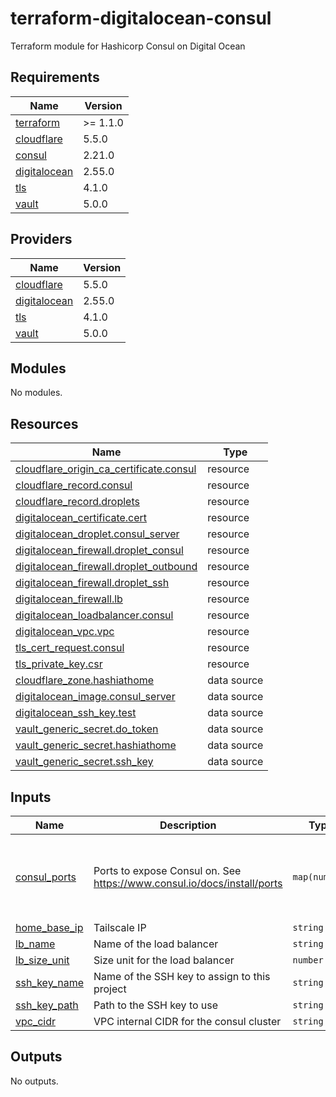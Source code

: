 # terraform-digitalocean-consul
Terraform module for Hashicorp Consul on Digital Ocean

<!-- BEGIN_TF_DOCS -->
## Requirements

| Name | Version |
|------|---------|
| <a name="requirement_terraform"></a> [terraform](#requirement\_terraform) | >= 1.1.0 |
| <a name="requirement_cloudflare"></a> [cloudflare](#requirement\_cloudflare) | 5.5.0 |
| <a name="requirement_consul"></a> [consul](#requirement\_consul) | 2.21.0 |
| <a name="requirement_digitalocean"></a> [digitalocean](#requirement\_digitalocean) | 2.55.0 |
| <a name="requirement_tls"></a> [tls](#requirement\_tls) | 4.1.0 |
| <a name="requirement_vault"></a> [vault](#requirement\_vault) | 5.0.0 |

## Providers

| Name | Version |
|------|---------|
| <a name="provider_cloudflare"></a> [cloudflare](#provider\_cloudflare) | 5.5.0 |
| <a name="provider_digitalocean"></a> [digitalocean](#provider\_digitalocean) | 2.55.0 |
| <a name="provider_tls"></a> [tls](#provider\_tls) | 4.1.0 |
| <a name="provider_vault"></a> [vault](#provider\_vault) | 5.0.0 |

## Modules

No modules.

## Resources

| Name | Type |
|------|------|
| [cloudflare_origin_ca_certificate.consul](https://registry.terraform.io/providers/cloudflare/cloudflare/5.5.0/docs/resources/origin_ca_certificate) | resource |
| [cloudflare_record.consul](https://registry.terraform.io/providers/cloudflare/cloudflare/5.5.0/docs/resources/record) | resource |
| [cloudflare_record.droplets](https://registry.terraform.io/providers/cloudflare/cloudflare/5.5.0/docs/resources/record) | resource |
| [digitalocean_certificate.cert](https://registry.terraform.io/providers/digitalocean/digitalocean/2.55.0/docs/resources/certificate) | resource |
| [digitalocean_droplet.consul_server](https://registry.terraform.io/providers/digitalocean/digitalocean/2.55.0/docs/resources/droplet) | resource |
| [digitalocean_firewall.droplet_consul](https://registry.terraform.io/providers/digitalocean/digitalocean/2.55.0/docs/resources/firewall) | resource |
| [digitalocean_firewall.droplet_outbound](https://registry.terraform.io/providers/digitalocean/digitalocean/2.55.0/docs/resources/firewall) | resource |
| [digitalocean_firewall.droplet_ssh](https://registry.terraform.io/providers/digitalocean/digitalocean/2.55.0/docs/resources/firewall) | resource |
| [digitalocean_firewall.lb](https://registry.terraform.io/providers/digitalocean/digitalocean/2.55.0/docs/resources/firewall) | resource |
| [digitalocean_loadbalancer.consul](https://registry.terraform.io/providers/digitalocean/digitalocean/2.55.0/docs/resources/loadbalancer) | resource |
| [digitalocean_vpc.vpc](https://registry.terraform.io/providers/digitalocean/digitalocean/2.55.0/docs/resources/vpc) | resource |
| [tls_cert_request.consul](https://registry.terraform.io/providers/hashicorp/tls/4.1.0/docs/resources/cert_request) | resource |
| [tls_private_key.csr](https://registry.terraform.io/providers/hashicorp/tls/4.1.0/docs/resources/private_key) | resource |
| [cloudflare_zone.hashiathome](https://registry.terraform.io/providers/cloudflare/cloudflare/5.5.0/docs/data-sources/zone) | data source |
| [digitalocean_image.consul_server](https://registry.terraform.io/providers/digitalocean/digitalocean/2.55.0/docs/data-sources/image) | data source |
| [digitalocean_ssh_key.test](https://registry.terraform.io/providers/digitalocean/digitalocean/2.55.0/docs/data-sources/ssh_key) | data source |
| [vault_generic_secret.do_token](https://registry.terraform.io/providers/hashicorp/vault/5.0.0/docs/data-sources/generic_secret) | data source |
| [vault_generic_secret.hashiathome](https://registry.terraform.io/providers/hashicorp/vault/5.0.0/docs/data-sources/generic_secret) | data source |
| [vault_generic_secret.ssh_key](https://registry.terraform.io/providers/hashicorp/vault/5.0.0/docs/data-sources/generic_secret) | data source |

## Inputs

| Name | Description | Type | Default | Required |
|------|-------------|------|---------|:--------:|
| <a name="input_consul_ports"></a> [consul\_ports](#input\_consul\_ports) | Ports to expose Consul on. See https://www.consul.io/docs/install/ports | `map(number)` | <pre>{<br/>  "dns": 8600,<br/>  "http": 8500,<br/>  "serf-lan": 8301,<br/>  "server": 8300<br/>}</pre> | no |
| <a name="input_home_base_ip"></a> [home\_base\_ip](#input\_home\_base\_ip) | Tailscale IP | `string` | n/a | yes |
| <a name="input_lb_name"></a> [lb\_name](#input\_lb\_name) | Name of the load balancer | `string` | `"consul-lb"` | no |
| <a name="input_lb_size_unit"></a> [lb\_size\_unit](#input\_lb\_size\_unit) | Size unit for the load balancer | `number` | `1` | no |
| <a name="input_ssh_key_name"></a> [ssh\_key\_name](#input\_ssh\_key\_name) | Name of the SSH key to assign to this project | `string` | `"consul-key"` | no |
| <a name="input_ssh_key_path"></a> [ssh\_key\_path](#input\_ssh\_key\_path) | Path to the SSH key to use | `string` | `"~/.ssh/dokey.pub"` | no |
| <a name="input_vpc_cidr"></a> [vpc\_cidr](#input\_vpc\_cidr) | VPC internal CIDR for the consul cluster | `string` | `"10.10.20.0/24"` | no |

## Outputs

No outputs.
<!-- END_TF_DOCS -->